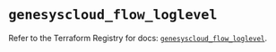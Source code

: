 # `genesyscloud_flow_loglevel`

Refer to the Terraform Registry for docs: [`genesyscloud_flow_loglevel`](https://registry.terraform.io/providers/mypurecloud/genesyscloud/1.70.0/docs/resources/flow_loglevel).
